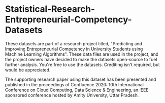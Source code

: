 # Statistical-Research-Entrepreneurial-Competency-Datasets

These datasets are part of a research project titled, 
"Predicting and Improving Entrepreneurial Competency in University Students using Machine Learning Algorithms". These data files are used in the project, and the project owners have decided to make the datasets open-source to fuel further analysis. 
You're free to use the datasets. Crediting isn't required, but would be appreciated.

The supporting research paper using this dataset has been presented and published in the proceedings of Confluence 2020: 10th International Conference on Cloud Computing, Data Science & Engineering, an IEEE sponsored conference hosted by Amity University, Uttar Pradesh.
